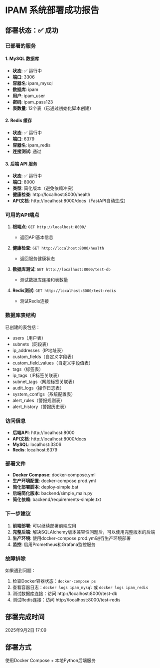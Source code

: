# IPAM 系统部署成功报告

## 部署状态：✅ 成功

### 已部署的服务

#### 1. MySQL 数据库
- **状态**: ✅ 运行中
- **端口**: 3306
- **容器名**: ipam_mysql
- **数据库**: ipam
- **用户**: ipam_user
- **密码**: ipam_pass123
- **表数量**: 12个表（已通过初始化脚本创建）

#### 2. Redis 缓存
- **状态**: ✅ 运行中
- **端口**: 6379
- **容器名**: ipam_redis
- **连接测试**: 通过

#### 3. 后端 API 服务
- **状态**: ✅ 运行中
- **端口**: 8000
- **类型**: 简化版本（避免依赖冲突）
- **健康检查**: http://localhost:8000/health
- **API文档**: http://localhost:8000/docs（FastAPI自动生成）

### 可用的API端点

1. **根端点**: `GET http://localhost:8000/`
   - 返回API基本信息

2. **健康检查**: `GET http://localhost:8000/health`
   - 返回服务健康状态

3. **数据库测试**: `GET http://localhost:8000/test-db`
   - 测试数据库连接和表数量

4. **Redis测试**: `GET http://localhost:8000/test-redis`
   - 测试Redis连接

### 数据库表结构

已创建的表包括：
- users（用户表）
- subnets（网段表）
- ip_addresses（IP地址表）
- custom_fields（自定义字段表）
- custom_field_values（自定义字段值表）
- tags（标签表）
- ip_tags（IP标签关联表）
- subnet_tags（网段标签关联表）
- audit_logs（操作日志表）
- system_configs（系统配置表）
- alert_rules（警报规则表）
- alert_history（警报历史表）

### 访问信息

- **后端API**: http://localhost:8000
- **API文档**: http://localhost:8000/docs
- **MySQL**: localhost:3306
- **Redis**: localhost:6379

### 部署文件

- **Docker Compose**: docker-compose.yml
- **生产环境配置**: docker-compose.prod.yml
- **简化部署脚本**: deploy-simple.bat
- **后端简化版本**: backend/simple_main.py
- **简化依赖**: backend/requirements-simple.txt

### 下一步建议

1. **前端部署**: 可以继续部署前端应用
2. **完整后端**: 解决SQLAlchemy版本兼容性问题后，可以使用完整版本的后端
3. **生产环境**: 使用docker-compose.prod.yml进行生产环境部署
4. **监控**: 启用Prometheus和Grafana监控服务

### 故障排除

如果遇到问题：
1. 检查Docker容器状态：`docker-compose ps`
2. 查看容器日志：`docker logs ipam_mysql` 或 `docker logs ipam_redis`
3. 测试数据库连接：访问 http://localhost:8000/test-db
4. 测试Redis连接：访问 http://localhost:8000/test-redis

## 部署完成时间
2025年9月2日 17:09

## 部署方式
使用Docker Compose + 本地Python后端服务